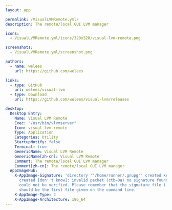 ```yaml
---
layout: app

permalink: /VisualLVMRemote.yml/
description: The remote/local GUI LVM manager

icons:
  - VisualLVMRemote.yml/icons/320x320/visual-lvm-remote.png

screenshots:
  - VisualLVMRemote.yml/screenshot.png

authors:
  - name: welees
    url: https://github.com/welees

links:
  - type: GitHub
    url: welees/visual-lvm
  - type: Download
    url: https://github.com/welees/visual-lvm/releases

desktop:
  Desktop Entry:
    Name: Visual LVM Remote
    Exec: "/usr/bin/vlvmserver"
    Icon: visual-lvm-remote
    Type: Application
    Categories: Utility
    StartupNotify: false
    Terminal: true
    GenericName: Visual LVM Remote
    GenericName[zh-cn]: Visual LVM Remote
    Comment: The remote/local GUI LVM manager
    Comment[zh-cn]: The remote/local GUI LVM manager
  AppImageHub:
    X-AppImage-Signature: 'directory ''/home/runner/.gnupg'' created keybox ''/home/runner/.gnupg/pubring.kbx''
      created [don''t know]: invalid packet (ctb=0a) no signature found the signature
      could not be verified. Please remember that the signature file (.sig or .asc)
      should be the first file given on the command line.'
    X-AppImage-Type: 2
    X-AppImage-Architecture: x86_64
---
```

